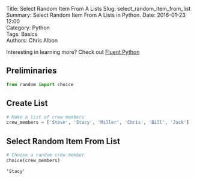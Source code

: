 Title: Select Random Item From A Lists
Slug: select_random_item_from_list  
Summary: Select Random Item From A Lists in Python. 
Date: 2016-01-23 12:00  
Category: Python  
Tags: Basics    
Authors: Chris Albon  

Interesting in learning more? Check out [Fluent Python](http://amzn.to/2jYU506)

## Preliminaries


```python
from random import choice
```

## Create List


```python
# Make a list of crew members
crew_members = ['Steve', 'Stacy', 'Miller', 'Chris', 'Bill', 'Jack']
```

## Select Random Item From List


```python
# Choose a random crew member
choice(crew_members)
```




    'Stacy'


